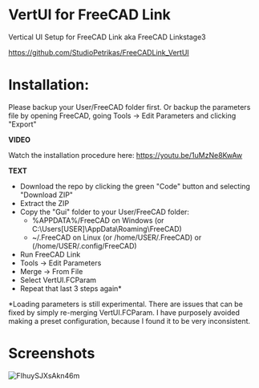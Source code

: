# VertUI for FreeCAD Link
Vertical UI Setup for FreeCAD Link aka FreeCAD Linkstage3

https://github.com/StudioPetrikas/FreeCADLink_VertUI


# Installation:
Please backup your User/FreeCAD folder first. Or backup the parameters file by opening FreeCAD, going Tools -> Edit Parameters and clicking "Export"

**VIDEO**

Watch the installation procedure here:
https://youtu.be/1uMzNe8KwAw

**TEXT**

- Download the repo by clicking the green "Code" button and selecting "Download ZIP"
- Extract the ZIP
- Copy the "Gui" folder to your User/FreeCAD folder:
  - %APPDATA%/FreeCAD on Windows (or C:\Users\[USER]\AppData\Roaming\FreeCAD)
  - ~/.FreeCAD on Linux (or /home/USER/.FreeCAD) or (/home/USER/.config/FreeCAD)
- Run FreeCAD Link
- Tools -> Edit Parameters
- Merge -> From File
- Select VertUI.FCParam
- Repeat that last 3 steps again*

*Loading parameters is still experimental. There are issues that can be fixed by simply re-merging VertUI.FCParam.
I have purposely avoided making a preset configuration, because I found it to be very inconsistent.

# Screenshots
![FIhuySJXsAkn46m](https://user-images.githubusercontent.com/70055734/148981429-52ed2d5a-4cbc-499a-b950-840fe178a066.jpg)

